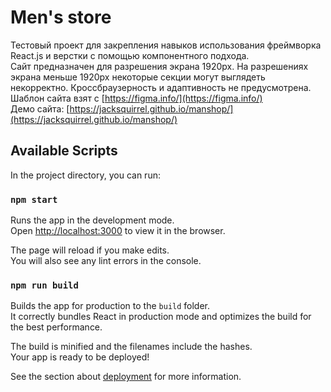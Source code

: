 # Men's store
Тестовый проект для закрепления навыков использования фреймворка React.js и верстки с помощью компонентного подхода. \
Сайт предназначен для разрешения экрана 1920px. На разрешениях экрана меньше 1920px некоторые секции могут выглядеть некорректно. Кроссбраузерность и адаптивность не предусмотрена. \
Шаблон сайта взят с [https://figma.info/](https://figma.info/) \
Демо сайта: [https://jacksquirrel.github.io/manshop/](https://jacksquirrel.github.io/manshop/)

## Available Scripts

In the project directory, you can run:

### `npm start`

Runs the app in the development mode.\
Open [http://localhost:3000](http://localhost:3000) to view it in the browser.

The page will reload if you make edits.\
You will also see any lint errors in the console.

### `npm run build`

Builds the app for production to the `build` folder.\
It correctly bundles React in production mode and optimizes the build for the best performance.

The build is minified and the filenames include the hashes.\
Your app is ready to be deployed!

See the section about [deployment](https://facebook.github.io/create-react-app/docs/deployment) for more information.